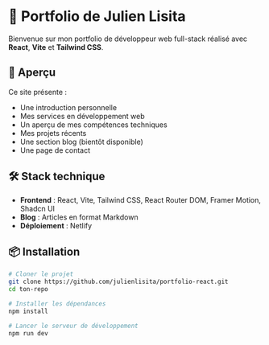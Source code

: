 # 💼 Portfolio de Julien Lisita

Bienvenue sur mon portfolio de développeur web full-stack réalisé avec **React**, **Vite** et **Tailwind CSS**.

## 🚀 Aperçu

Ce site présente :

- Une introduction personnelle
- Mes services en développement web
- Un aperçu de mes compétences techniques
- Mes projets récents
- Une section blog (bientôt disponible)
- Une page de contact

## 🛠️ Stack technique

- **Frontend** : React, Vite, Tailwind CSS, React Router DOM, Framer Motion, Shadcn UI
- **Blog** : Articles en format Markdown
- **Déploiement** : Netlify

## 📦 Installation

```bash
# Cloner le projet
git clone https://github.com/julienlisita/portfolio-react.git
cd ton-repo

# Installer les dépendances
npm install

# Lancer le serveur de développement
npm run dev